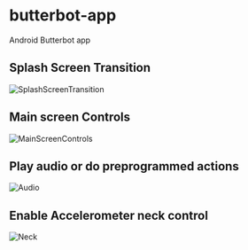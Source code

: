 # butterbot-app
Android Butterbot app

## Splash Screen Transition
![SplashScreenTransition](https://raw.githubusercontent.com/djnugent/butterbot-app/master/git-res/transition.gif)

## Main screen Controls
![MainScreenControls](https://raw.githubusercontent.com/djnugent/butterbot-app/master/git-res/control.gif)

## Play audio or do preprogrammed actions
![Audio](https://raw.githubusercontent.com/djnugent/butterbot-app/master/git-res/audio.gif)

## Enable Accelerometer neck control
![Neck](https://raw.githubusercontent.com/djnugent/butterbot-app/master/git-res/neck.gif)
